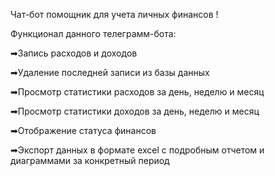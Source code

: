 Чат-бот помощник для учета личных финансов !

Функционал данного телеграмм-бота:

➡Запись расходов и доходов

➡Удаление последней записи из базы данных

➡Просмотр статистики расходов за день, неделю и месяц

➡Просмотр статистики доходов за день, неделю и месяц

➡Отображение статуса финансов

➡Экспорт данных в формате excel с подробным отчетом и диаграммами за конкретный период

